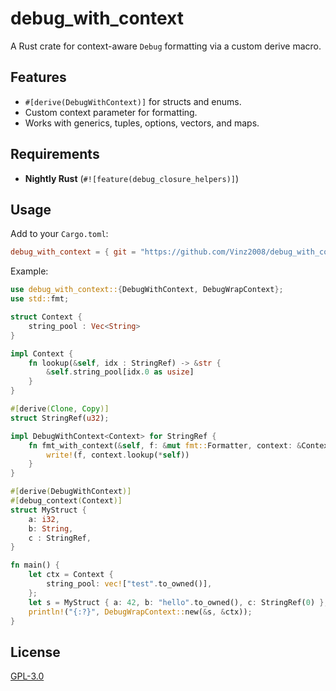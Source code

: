 # debug_with_context

A Rust crate for context-aware `Debug` formatting via a custom derive macro.

## Features

- `#[derive(DebugWithContext)]` for structs and enums.
- Custom context parameter for formatting.
- Works with generics, tuples, options, vectors, and maps.

## Requirements

- **Nightly Rust** (`#![feature(debug_closure_helpers)]`)

## Usage

Add to your `Cargo.toml`:

```toml
debug_with_context = { git = "https://github.com/Vinz2008/debug_with_context" }
```

Example:

```rust
use debug_with_context::{DebugWithContext, DebugWrapContext};
use std::fmt;

struct Context {
    string_pool : Vec<String>
}

impl Context {
    fn lookup(&self, idx : StringRef) -> &str {
        &self.string_pool[idx.0 as usize]
    }
}

#[derive(Clone, Copy)]
struct StringRef(u32);

impl DebugWithContext<Context> for StringRef {
    fn fmt_with_context(&self, f: &mut fmt::Formatter, context: &Context) -> fmt::Result {
        write!(f, context.lookup(*self))
    }
}

#[derive(DebugWithContext)]
#[debug_context(Context)]
struct MyStruct {
    a: i32,
    b: String,
    c : StringRef,
}

fn main() {
    let ctx = Context {
        string_pool: vec!["test".to_owned()],
    };
    let s = MyStruct { a: 42, b: "hello".to_owned(), c: StringRef(0) };
    println!("{:?}", DebugWrapContext::new(&s, &ctx));
}
```

## License

[GPL-3.0](LICENSE)